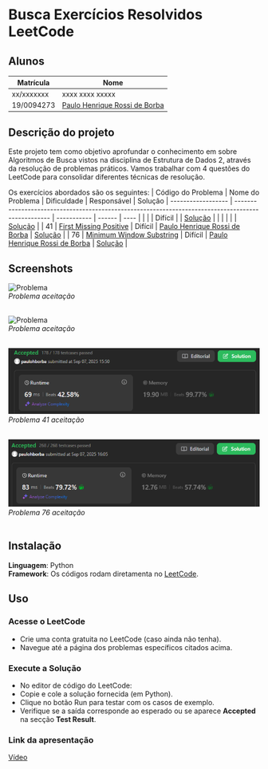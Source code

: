 # Busca Exercícios Resolvidos LeetCode

## Alunos  
| Matrícula | Nome |  
|-----------------------|---------------------|  
| xx/xxxxxxx | xxxx xxxx xxxxx |  
| 19/0094273 | [Paulo Henrique Rossi de Borba](https://github.com/paulohborba) |

## Descrição do projeto
Este projeto tem como objetivo aprofundar o conhecimento em sobre Algoritmos de Busca vistos na disciplina de Estrutura de Dados 2, através da resolução de problemas práticos. Vamos trabalhar com 4 questões do LeetCode para consolidar diferentes técnicas de resolução.

Os exercícios abordados são os seguintes:
| Código do Problema | Nome do Problema                                                                                   | Dificuldade |   Responsável | Solução
| ------------------ | -------------------------------------------------------------------------------------------------- | ----------- | ------ | ---- |
|   | [ ]( )               | Difícil     | [ ]( ) | [Solução]( ) |
|   | [ ]( )               |         | [ ]( ) | [Solução]( ) |
| 41 | [First Missing Positive](https://github.com/paulohborba/Busca_ExerLeetCode/blob/eebf377dfce0af5449065c6c381d06dd84f276e4/Problemas_Paulo/problema41.md) | Difícil | [Paulo Henrique Rossi de Borba](https://github.com/paulohborba) | [Solução](https://github.com/paulohborba/Busca_ExerLeetCode/blob/eebf377dfce0af5449065c6c381d06dd84f276e4/Problemas_Paulo/problema41.py) |
| 76 | [Minimum Window Substring](https://github.com/paulohborba/Busca_ExerLeetCode/blob/eebf377dfce0af5449065c6c381d06dd84f276e4/Problemas_Paulo/problema76.md) | Difícil | [Paulo Henrique Rossi de Borba](https://github.com/paulohborba) | [Solução](https://github.com/paulohborba/Busca_ExerLeetCode/blob/eebf377dfce0af5449065c6c381d06dd84f276e4/Problemas_Paulo/problema76.py)  |

## Screenshots
![Problema ]( ) <br>
*Problema aceitação* <br> <br>

![Problema ]( ) <br>
*Problema aceitação* <br><br>

![Problema 41](https://github.com/paulohborba/Busca_ExerLeetCode/blob/eebf377dfce0af5449065c6c381d06dd84f276e4/Problemas_Paulo/img/img41.png) <br>
*Problema 41 aceitação* <br> <br>

![Problema 76](https://github.com/paulohborba/Busca_ExerLeetCode/blob/eebf377dfce0af5449065c6c381d06dd84f276e4/Problemas_Paulo/img/img76.png) <br>
*Problema 76 aceitação* <br> <br>

## Instalação 
**Linguagem**: Python<br>
**Framework**: Os códigos rodam diretamenta no [LeetCode](https://leetcode.com/).<br>

## Uso 
### Acesse o LeetCode
- Crie uma conta gratuita no LeetCode (caso ainda não tenha).
- Navegue até a página dos problemas específicos citados acima.

### Execute a Solução
- No editor de código do LeetCode:
- Copie e cole a solução fornecida (em Python).
- Clique no botão Run para testar com os casos de exemplo.
- Verifique se a saída corresponde ao esperado ou se aparece **Accepted** na secção **Test Result**.

### Link da apresentação
[Vídeo]( ) 